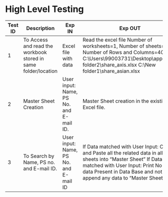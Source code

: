 # High Level Testing

| **Test ID** | **Description**                                              | **Exp IN** | **Exp OUT** | **Actual Out** |**Type Of Test**  |    
|-------------|--------------------------------------------------------------|------------|-------------|----------------|------------------|
| 1 | To Access and read the workbook stored in same folder/location | Excel file with data | Read the excel file Number of worksheets=1, Number of sheets=5, Number of Rows and Columns=40x10 C:\Users\99003731\Desktop\apps\New folder2\share_axis.xlsx    C:\New folder1\share_asian.xlsx | Excel file with all its sheet is accessible. | Initial Testing |
| 2 | Master Sheet Creation | User input: Name, PS No. and E-mail ID. | Master Sheet creation in the existing Excel file. | Master Sheet created in existing Excel file. |Requirement based |
| 3 | To Search by Name, PS no. and E-mail ID. | User input: Name, PS No. and E-mail ID | If Data matched with User Input: Copy and Paste all the related data in all sheets into “Master Sheet” If Data not matched with User Input: Print No such data Present in Data Base and not append any data to “Master Sheet”. | All data copied and pasted to Master Sheet if User Input matched else no data copy. | Requirement based |

